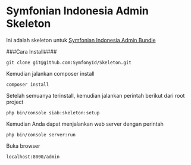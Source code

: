 Symfonian Indonesia Admin Skeleton
==================================

Ini adalah skeleton untuk [Symfonian Indonesia Admin Bundle](https://github.com/SymfonyId/AdminBundle)

###Cara Install####

```lang=shell
git clone git@github.com:SymfonyId/Skeleton.git
```

Kemudian jalankan composer install

```lang=shell
composer install
```

Setelah semuanya terinstall, kemudian jalankan perintah berikut dari root project

```lang=shell
php bin/console siab:skeleton:setup
```

Kemudian Anda dapat menjalankan web server dengan perintah

```lang=shell
php bin/console server:run
```

Buka browser

```lang=shell
localhost:8000/admin
```